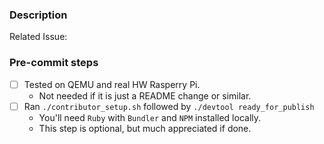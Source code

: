 ### Description

<Please describe the issues fixed by this PR>

Related Issue: <Insert link here if applicable>

### Pre-commit steps

 - [ ] Tested on QEMU and real HW Rasperry Pi.
     - Not needed if it is just a README change or similar.
 - [ ] Ran `./contributor_setup.sh` followed by `./devtool ready_for_publish`
     - You'll need `Ruby` with `Bundler` and `NPM` installed locally.
     - This step is optional, but much appreciated if done.
